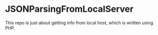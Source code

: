 # JSONParsingFromLocalServer
This repo is just about getting info from local host, which is written using PHP.
